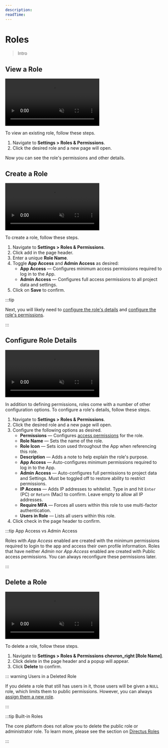 ```yaml
---
description:
readTime:
---
```


# Roles

> Intro

<!--
:::tip Before you Begin

Filler

:::

:::tip Learn More

Filler

:::
-->

## View a Role

<video title="Create a Role" autoplay playsinline muted loop controls>
	<source src="https://cdn.directus.io/" type="video/mp4" />
</video>

To view an existing role, follow these steps.

1. Navigate to **Settings > Roles & Permissions**.
2. Click the desired role and a new page will open.

Now you can see the role's permissions and other details.

## Create a Role

<video title="Create a Role" autoplay playsinline muted loop controls>
	<source src="https://cdn.directus.io/" type="video/mp4" />
</video>

To create a role, follow these steps.

1. Navigate to **Settings > Roles & Permissions**.
2. Click <span mi btn>add</span> in the page header.
3. Enter a unique **Role Name**.
4. Toggle **App Access** and **Admin Access** as desired:
   - **App Access** — Configures minimum access permissions required to log in to the App.
   - **Admin Access** — Configures full access permissions to all project data and settings.
5. Click on **Save** to confirm.

:::tip

Next, you will likely need to [configure the role's details](#configure-role-details) and
[configure the role's permissions](#configure-role-permissions).

:::

## Configure Role Details

<video title="Configure Role Details" autoplay playsinline muted loop controls>
	<source src="https://cdn.directus.io/" type="video/mp4" />
</video>

In addition to defining permissions, roles come with a number of other configuration options. To configure a role's
details, follow these steps.

1. Navigate to **Settings > Roles & Permissions**.
2. Click the desired role and a new page will open.
3. Configure the following options as desired.
   - **Permissions** — Configures [access permissions](#configure-permissions) for the role.
   - **Role Name** — Sets the name of the role.
   - **Role Icon** — Sets icon used throughout the App when referencing this role.
   - **Description** — Adds a note to help explain the role's purpose.
   - **App Access** — Auto-configures minimum permissions required to log in to the App.
   - **Admin Access** — Auto-configures full permissions to project data and Settings. Must be toggled off to restore
     ability to restrict permissions.
   - **IP Access** — Adds IP addresses to whitelist. Type in and hit `Enter` (PC) or `Return` (Mac) to confirm. Leave
     empty to allow all IP addresses.
   - **Require MFA** — Forces all users within this role to use multi-factor authentication.
   - **Users in Role** — Lists all users within this role.
4. Click <span mi btn>check</span> in the page header to confirm.

:::tip App Access vs Admin Access

Roles with _App Access_ enabled are created with the minimum permissions required to login to the app and access their
own profile information. Roles that have neither _Admin_ nor _App Access_ enabled are created with Public access
permissions. You can always reconfigure these permissions later.

:::

## Delete a Role

<video title="Create a Role" autoplay playsinline muted loop controls>
	<source src="https://cdn.directus.io/" type="video/mp4" />
</video>

To delete a role, follow these steps.

1. Navigate to **Settings > Roles & Permissions <span mi icon dark>chevron_right</span> [Role Name]**.
2. Click <span mi btn dngr>delete</span> in the page header and a popup will appear.
3. Click **Delete** to confirm.

::: warning Users in a Deleted Role

If you delete a role that still has users in it, those users will be given a `NULL` role, which limits them to public
permissions. However, you can always
[assign them a new role](/configuration/users-roles-permissions/users.md#assign-role-to-existing-user).

:::

:::tip Built-in Roles

The core platform does not allow you to delete the public role or administrator role. To learn more, please see the
section on [Directus Roles](/configuration/users-roles-permissions.html#directus-roles)

:::
